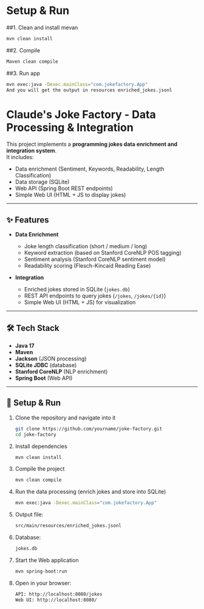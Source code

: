# Setup & Run

##1. Clean and install mevan
   ```bash
   mvn clean install
   ```
##2. Compile
   ```bash
   Maven clean compile
   ```
##3. Run app
   ```bash
   mvn exec:java -Dexec.mainClass="com.jokefactory.App"
   And you will get the output in resources enriched_jokes.jsonl
   ```
# Claude's Joke Factory - Data Processing & Integration

This project implements a **programming jokes data enrichment and integration system**.  
It includes:
- Data enrichment (Sentiment, Keywords, Readability, Length Classification)
- Data storage (SQLite)
- Web API (Spring Boot REST endpoints)
- Simple Web UI (HTML + JS to display jokes)

---

## ✨ Features

- **Data Enrichment**
  - Joke length classification (short / medium / long)
  - Keyword extraction (based on Stanford CoreNLP POS tagging)
  - Sentiment analysis (Stanford CoreNLP sentiment model)
  - Readability scoring (Flesch-Kincaid Reading Ease)

- **Integration**
  - Enriched jokes stored in SQLite (`jokes.db`)
  - REST API endpoints to query jokes (`/jokes`, `/jokes/{id}`)
  - Simple Web UI (HTML + JS) for visualization

---

## 🛠 Tech Stack

- **Java 17**
- **Maven**
- **Jackson** (JSON processing)
- **SQLite JDBC** (database)
- **Stanford CoreNLP** (NLP enrichment)
- **Spring Boot** (Web API)

---

## 🚀 Setup & Run

1. Clone the repository and navigate into it
   ```bash
   git clone https://github.com/yourname/joke-factory.git
   cd joke-factory
2. Install dependencies
   ```bash
   mvn clean install
   ```
3. Compile the project
   ```bash
   mvn clean compile
   ```
4. Run the data processing (enrich jokes and store into SQLite)
   ```bash
   mvn exec:java -Dexec.mainClass="com.jokefactory.App"
   ```
5. Output file:
   ```bash
   src/main/resources/enriched_jokes.jsonl
   ```
6. Database:
   ```bash
   jokes.db
   ```
7. Start the Web application
   ```bash
   mvn spring-boot:run
   ```
8. Open in your browser:
   ```bash
   API: http://localhost:8080/jokes
   Web UI: http://localhost:8080/
   ```

